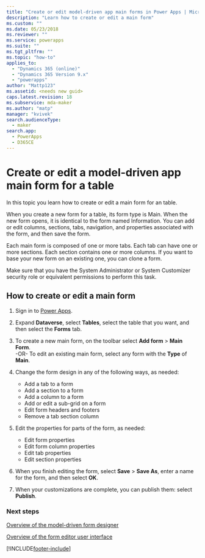 ```yaml
---
title: "Create or edit model-driven app main forms in Power Apps | MicrosoftDocs"
description: "Learn how to create or edit a main form"
ms.custom: ""
ms.date: 05/23/2018
ms.reviewer: ""
ms.service: powerapps
ms.suite: ""
ms.tgt_pltfrm: ""
ms.topic: "how-to"
applies_to: 
  - "Dynamics 365 (online)"
  - "Dynamics 365 Version 9.x"
  - "powerapps"
author: "Mattp123"
ms.assetid: <needs new guid>
caps.latest.revision: 18
ms.subservice: mda-maker
ms.author: "matp"
manager: "kvivek"
search.audienceType: 
  - maker
search.app: 
  - PowerApps
  - D365CE
---
```

# Create or edit a model-driven app main form for a table 

In this topic you learn how to create or edit a main form for an table.

When you create a new form for a table, its form type is Main. When the new form opens, it is identical to the form named Information. You can add or edit columns, sections, tabs, navigation, and properties associated with the form, and then save the form.

Each main form is composed of one or more tabs. Each tab can have one or more sections. Each section contains one or more columns. If you want to base your new form on an existing one, you can clone a form. 

Make sure that you have the System Administrator or System Customizer security role or equivalent permissions to perform this task.

## How to create or edit a main form
  
1.   Sign in to [Power Apps](https://make.powerapps.com/?utm_source=padocs&utm_medium=linkinadoc&utm_campaign=referralsfromdoc).

2.  Expand **Dataverse**, select **Tables**, select the table that you want, and then select the **Forms** tab. 

3. To create a new main form, on the toolbar select **Add form** > **Main Form**.  
    \-OR-
    To edit an existing main form, select any form with the **Type** of **Main**.
  
3.  Change the form design in any of the following ways, as needed:
    - Add a tab to a form
    - Add a section to a form
    - Add a column to a form
    - Add or edit a sub-grid on a form
    - Edit form headers and footers
    - Remove a tab section column
    
4.  Edit the properties for parts of the form, as needed:
    - Edit form properties
    - Edit form column properties
    - Edit tab properties
    - Edit section properties

5.    When you finish editing the form, select **Save** > **Save As**, enter a name for the form, and then select **OK**.

6.    When your customizations are complete, you can publish them: select **Publish**.
 
### Next steps  
[Overview of the model-driven form designer](form-designer-overview.md)

[Overview of the form editor user interface](form-editor-user-interface-legacy.md)
 


[!INCLUDE[footer-include](../../includes/footer-banner.md)]